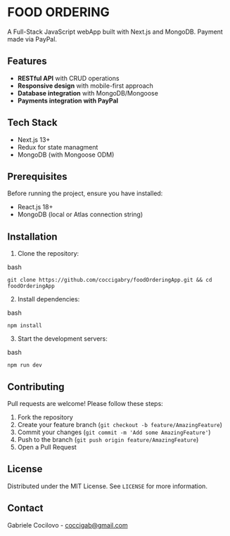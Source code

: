 # FOOD ORDERING 

A Full-Stack JavaScript webApp built with Next.js and MongoDB. Payment made via PayPal.

## Features

- **RESTful API** with CRUD operations
- **Responsive design** with mobile-first approach
- **Database integration** with MongoDB/Mongoose
- **Payments integration with PayPal**

## Tech Stack

- Next.js 13+
- Redux for state managment
- MongoDB (with Mongoose ODM)

## Prerequisites

Before running the project, ensure you have installed:
- React.js 18+
- MongoDB (local or Atlas connection string)

## Installation

1. Clone the repository:

bash   
   
    git clone https://github.com/coccigabry/foodOrderingApp.git && cd foodOrderingApp
 
2. Install dependencies:

 bash
 
    npm install   

3. Start the development servers:

 bash
 
    npm run dev  
 
## Contributing

Pull requests are welcome! Please follow these steps:
1. Fork the repository
2. Create your feature branch (`git checkout -b feature/AmazingFeature`)
3. Commit your changes (`git commit -m 'Add some AmazingFeature'`)
4. Push to the branch (`git push origin feature/AmazingFeature`)
5. Open a Pull Request

## License

Distributed under the MIT License. See `LICENSE` for more information.

## Contact

Gabriele Cocilovo - coccigab@gmail.com  
